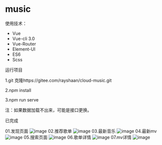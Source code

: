 # music

使用技术：
- Vue
- Vue-cli 3.0
- Vue-Router
- Element-UI
- ES6
- Scss

运行项目

1.git 克隆https://gitee.com/rayshaan/cloud-music.git

2.npm install  

3.npm run serve


注：如果数据加载不出来，可能是接口更换。

已完成

01.发现页面
![image](https://user-images.githubusercontent.com/72808687/120213973-6f054080-c266-11eb-8629-5adf5c7fe0bd.png)
02.推荐歌单
![image](https://user-images.githubusercontent.com/72808687/120214012-7a586c00-c266-11eb-9afd-3ad60dbca1e5.png)
03.最新音乐
![image](https://user-images.githubusercontent.com/72808687/120214056-83e1d400-c266-11eb-9973-57596a191166.png)
04.最新mv
![image](https://user-images.githubusercontent.com/72808687/120214080-8cd2a580-c266-11eb-8b43-1cfb3cb121b9.png)
05.搜索页面
![image](https://user-images.githubusercontent.com/72808687/120214111-98be6780-c266-11eb-937f-76f76de461d9.png)
06.歌单详情
![image](https://user-images.githubusercontent.com/72808687/120214175-b55a9f80-c266-11eb-89e5-cd68c3e41daf.png)
07.mv详情
![image](https://user-images.githubusercontent.com/72808687/120214263-cf947d80-c266-11eb-87de-fc97a6026045.png)


